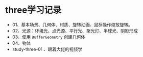 # three学习记录

- 01、基本场景、几何体、材质、旋转动画、鼠标操作缩放旋转。
- 02、光源：环境光、点光源、平行光、聚光灯、半球光、阴影形成
- 03、使用 `BufferGeometry` 创建几何体
- 04、物体
- study-three-01 、跟着大佬的视频学